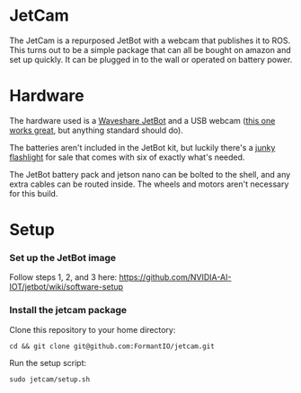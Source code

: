 # JetCam
The JetCam is a repurposed JetBot with a webcam that publishes it to ROS. This turns out to be a simple package that can all be bought on amazon and set up quickly. It can be plugged in to the wall or operated on battery power.

# Hardware

The hardware used is a [Waveshare JetBot](https://www.amazon.com/AI-Based-Wireless-Bluetooth-Recognition-XYGStudy/dp/B07WMYGDWZ/) and a USB webcam ([this one works great](https://www.amazon.com/Logitech-C920S-Webcam-Privacy-Shutter/dp/B07K95WFWM/), but anything standard should do).

The batteries aren't included in the JetBot kit, but luckily there's a [junky flashlight](https://www.amazon.com/gp/product/B07SQLRMQH/) for sale that comes with six of exactly what's needed.

The JetBot battery pack and jetson nano can be bolted to the shell, and any extra cables can be routed inside. The wheels and motors aren't necessary for this build.

# Setup
### Set up the JetBot image

Follow steps 1, 2, and 3 here: https://github.com/NVIDIA-AI-IOT/jetbot/wiki/software-setup

### Install the jetcam package
Clone this repository to your home directory:
```
cd && git clone git@github.com:FormantIO/jetcam.git
```
Run the setup script:
```
sudo jetcam/setup.sh
```
